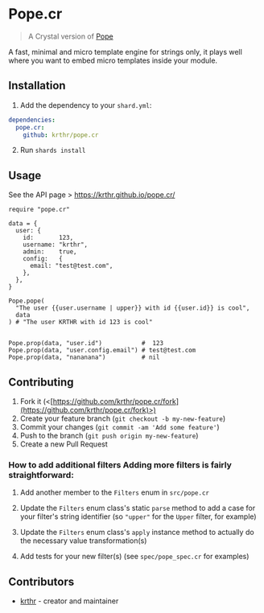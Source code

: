 # Pope.cr

> A Crystal version of [Pope](https://github.com/poppinss/pope)

A fast, minimal and micro template engine for strings only, it plays well where you want to embed micro templates inside your module.

## Installation

1. Add the dependency to your `shard.yml`:

```yaml
dependencies:
  pope.cr:
    github: krthr/pope.cr
```

2. Run `shards install`

## Usage

See the API page > https://krthr.github.io/pope.cr/

```crystal
require "pope.cr"

data = {
  user: {
    id:       123,
    username: "krthr",
    admin:    true,
    config:   {
      email: "test@test.com",
    },
  },
}

Pope.pope(
  "The user {{user.username | upper}} with id {{user.id}} is cool",
  data
) # "The user KRTHR with id 123 is cool"


Pope.prop(data, "user.id")           #  123
Pope.prop(data, "user.config.email") # test@test.com
Pope.prop(data, "nananana")          # nil
```

## Contributing

1. Fork it (<[https://github.com/krthr/pope.cr/fork](https://github.com/krthr/pope.cr/fork)>)
2. Create your feature branch (`git checkout -b my-new-feature`)
3. Commit your changes (`git commit -am 'Add some feature'`)
4. Push to the branch (`git push origin my-new-feature`)
5. Create a new Pull Request

### How to add additional filters Adding more filters is fairly straightforward:

1. Add another member to the `Filters` enum in `src/pope.cr`

2. Update the `Filters` enum class's static `parse` method to add a case for your filter's string identifier (so `"upper"` for the `Upper` filter, for example)

3. Update the `Filters` enum class's `apply` instance method to actually do the necessary value transformation(s)

4. Add tests for your new filter(s) (see `spec/pope_spec.cr` for examples)


## Contributors

- [krthr](https://github.com/krthr) - creator and maintainer

